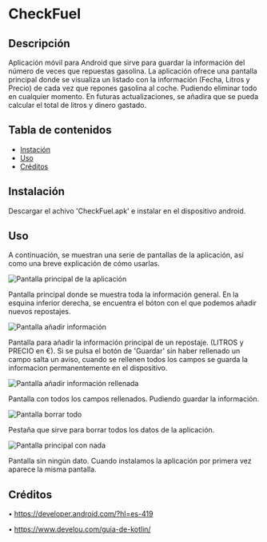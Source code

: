 # CheckFuel

## Descripción

Aplicación móvil para Android que sirve para guardar la información del número de veces que repuestas gasolina. La aplicación ofrece una pantalla principal donde se visualiza un listado con la información (Fecha, Litros y Precio) de cada vez que repones gasolina al coche. Pudiendo eliminar todo en cualquier momento. En futuras actualizaciones, se añadira que se pueda calcular el total de litros y dinero gastado. 

## Tabla de contenidos

- [Instación](#installation)
- [Uso](#usage)
- [Créditos](#credits)

## Instalación

Descargar el achivo 'CheckFuel.apk' e instalar en el dispositivo android.

## Uso

A continuación, se muestran una serie de pantallas de la aplicación, así como una breve explicación de cómo usarlas.



![Pantalla principal de la aplicación](assets/images/Screenshot_3.png)

Pantalla principal donde se muestra toda la información general. En la esquina inferior derecha, se encuentra el bóton con el que podemos añadir nuevos repostajes.



![Pantalla añadir información](assets/images/Screenshot_1.png)

Pantalla para añadir la información principal de un repostaje. (LITROS y PRECIO en €). Si se pulsa el botón de 'Guardar' sin haber rellenado un campo salta un aviso, cuando se rellenen todos los campos se guarda la informacion permanentemente en el dispositivo.



![Pantalla añadir información rellenada](assets/images/Screenshot_2.png)

Pantalla con todos los campos rellenados. Pudiendo guardar la información.



![Pantalla borrar todo](assets/images/Screenshot_4.png)

Pestaña que sirve para borrar todos los datos de la aplicación.



![Pantalla principal con nada](assets/images/Screenshot_5.png)

Pantalla sin ningún dato. Cuando instalamos la aplicación por primera vez aparece la misma pantalla.

## Créditos

 • https://developer.android.com/?hl=es-419

 • https://www.develou.com/guia-de-kotlin/

